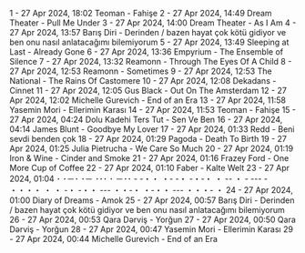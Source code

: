 1 - 27 Apr 2024, 18:02	Teoman - Fahişe
2 - 27 Apr 2024, 14:49	Dream Theater - Pull Me Under
3 - 27 Apr 2024, 14:00	Dream Theater - As I Am
4 - 27 Apr 2024, 13:57	Barış Diri - Derinden / bazen hayat çok kötü gidiyor ve ben onu nasıl anlatacağımı bilemiyorum
5 - 27 Apr 2024, 13:49	Sleeping at Last - Already Gone
6 - 27 Apr 2024, 13:36	Empyrium - The Ensemble of Silence
7 - 27 Apr 2024, 13:32	Reamonn - Through The Eyes Of A Child
8 - 27 Apr 2024, 12:53	Reamonn - Sometimes
9 - 27 Apr 2024, 12:53	The National - The Rains Of Castomere
10 - 27 Apr 2024, 12:08	Dekadans - Cinnet
11 - 27 Apr 2024, 12:05	Gus Black - Out On The Amsterdam
12 - 27 Apr 2024, 12:02	Michelle Gurevich - End of an Era
13 - 27 Apr 2024, 11:58	Yasemin Mori - Ellerimin Karası
14 - 27 Apr 2024, 11:53	Teoman - Fahişe
15 - 27 Apr 2024, 04:24	Dolu Kadehi Ters Tut - Sen Ve Ben
16 - 27 Apr 2024, 04:14	James Blunt - Goodbye My Lover
17 - 27 Apr 2024, 01:33	Redd - Beni sevdi benden çok
18 - 27 Apr 2024, 01:29	Pagoda - Death To Birth
19 - 27 Apr 2024, 01:25	Julia Pietrucha - We Care So Much
20 - 27 Apr 2024, 01:19	Iron & Wine - Cinder and Smoke
21 - 27 Apr 2024, 01:16	Frazey Ford - One More Cup of Coffee
22 - 27 Apr 2024, 01:10	Faber - Kalte Welt
23 - 27 Apr 2024, 01:04	･ ･－･ ･－ ･･･ ･ －･･ - -・・ ・- -・ -・-・ ・ -- ・ - --- - ・・・・ ・ ・ -・ -・・ --- ・・-・ ・-・・ --- ・・・- ・
24 - 27 Apr 2024, 01:00	Diary of Dreams - Amok
25 - 27 Apr 2024, 00:57	Barış Diri - Derinden / bazen hayat çok kötü gidiyor ve ben onu nasıl anlatacağımı bilemiyorum
26 - 27 Apr 2024, 00:53	Qara Dərviş - Yorğun
27 - 27 Apr 2024, 00:50	Qara Dərviş - Yorğun
28 - 27 Apr 2024, 00:47	Yasemin Mori - Ellerimin Karası
29 - 27 Apr 2024, 00:44	Michelle Gurevich - End of an Era
